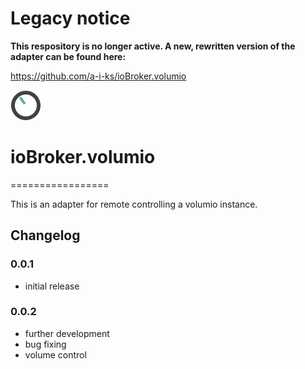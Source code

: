 # Legacy notice 
**This respository is no longer active. A new, rewritten version of the adapter can be found here:**

https://github.com/a-i-ks/ioBroker.volumio

![Logo](admin/volumio.png)
# ioBroker.volumio
=================

This is an adapter for remote controlling a volumio instance.

## Changelog

### 0.0.1
*  initial release

### 0.0.2
* further development
* bug fixing
* volume control
